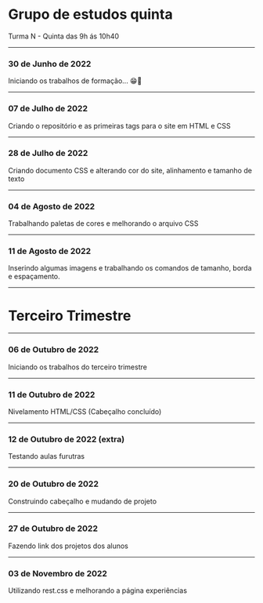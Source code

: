 # Grupo de estudos quinta
Turma N - Quinta das 9h ás 10h40

---

### **30 de Junho de 2022** 

Iniciando os trabalhos de formação... 😁🤞


---

### **07 de Julho de 2022**

Criando o repositório e as primeiras tags para o site em HTML e CSS

---

### **28 de Julho de 2022**

Criando documento CSS e alterando cor do site, alinhamento e tamanho de texto

---

### **04 de Agosto de 2022**

Trabalhando paletas de cores e melhorando o arquivo CSS

---

### **11 de Agosto de 2022**

Inserindo algumas imagens e trabalhando os comandos de tamanho, borda e espaçamento.

---
# Terceiro Trimestre
---

### **06 de Outubro de 2022**

Iniciando os trabalhos do terceiro trimestre 

---

### **11 de Outubro de 2022**

Nivelamento HTML/CSS (Cabeçalho concluído)

---
### **12 de Outubro de 2022** (extra)

Testando aulas furutras

---
### **20 de Outubro de 2022** 

Construindo cabeçalho e mudando de projeto

---
### **27 de Outubro de 2022**

Fazendo link dos projetos dos alunos

---
### **03 de Novembro de 2022**

Utilizando rest.css e melhorando a página experiências
